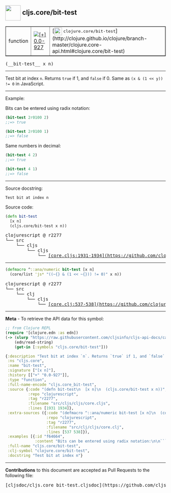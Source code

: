 ## <img width="48px" valign="middle" src="http://i.imgur.com/Hi20huC.png"> cljs.core/bit-test

 <table border="1">
<tr>

<td>function</td>
<td><a href="https://github.com/cljsinfo/cljs-api-docs/tree/0.0-927"><img valign="middle" alt="[+] 0.0-927" src="https://img.shields.io/badge/+-0.0--927-lightgrey.svg"></a> </td>
<td>
[<img height="24px" valign="middle" src="http://i.imgur.com/1GjPKvB.png"> <samp>clojure.core/bit-test</samp>](http://clojure.github.io/clojure/branch-master/clojure.core-api.html#clojure.core/bit-test)
</td>
</tr>
</table>

 <samp>
(__bit-test__ x n)<br>
</samp>

---

Test bit at index `n`. Returns `true` if 1, and `false` if 0. Same as `(x & (1 << y)) != 0` in JavaScript.

---

Example:

Bits can be entered using radix notation:

```clj
(bit-test 2r0100 2)
;;=> true

(bit-test 2r0100 1)
;;=> false
```

Same numbers in decimal:

```clj
(bit-test 4 2)
;;=> true

(bit-test 4 1)
;;=> false
```

---


Source docstring:

```
Test bit at index n
```

Source code:

```clj
(defn bit-test
  [x n]
  (cljs.core/bit-test x n))
```

 <pre>
clojurescript @ r2277
└── src
    └── cljs
        └── cljs
            └── <ins>[core.cljs:1931-1934](https://github.com/clojure/clojurescript/blob/r2277/src/cljs/cljs/core.cljs#L1931-L1934)</ins>
</pre>


---

```clj
(defmacro ^::ana/numeric bit-test [x n]
  (core/list 'js* "((~{} & (1 << ~{})) != 0)" x n))
```

 <pre>
clojurescript @ r2277
└── src
    └── clj
        └── cljs
            └── <ins>[core.clj:537-538](https://github.com/clojure/clojurescript/blob/r2277/src/clj/cljs/core.clj#L537-L538)</ins>
</pre>

---

__Meta__ - To retrieve the API data for this symbol:

```clj
;; from Clojure REPL
(require '[clojure.edn :as edn])
(-> (slurp "https://raw.githubusercontent.com/cljsinfo/cljs-api-docs/catalog/cljs-api.edn")
    (edn/read-string)
    (get-in [:symbols "cljs.core/bit-test"]))
```

```clj
{:description "Test bit at index `n`. Returns `true` if 1, and `false` if 0. Same as `(x & (1 << y)) != 0` in JavaScript.",
 :ns "cljs.core",
 :name "bit-test",
 :signature ["[x n]"],
 :history [["+" "0.0-927"]],
 :type "function",
 :full-name-encode "cljs.core_bit-test",
 :source {:code "(defn bit-test\n  [x n]\n  (cljs.core/bit-test x n))",
          :repo "clojurescript",
          :tag "r2277",
          :filename "src/cljs/cljs/core.cljs",
          :lines [1931 1934]},
 :extra-sources ({:code "(defmacro ^::ana/numeric bit-test [x n]\n  (core/list 'js* \"((~{} & (1 << ~{})) != 0)\" x n))",
                  :repo "clojurescript",
                  :tag "r2277",
                  :filename "src/clj/cljs/core.clj",
                  :lines [537 538]}),
 :examples [{:id "f64664",
             :content "Bits can be entered using radix notation:\n\n```clj\n(bit-test 2r0100 2)\n;;=> true\n\n(bit-test 2r0100 1)\n;;=> false\n```\n\nSame numbers in decimal:\n\n```clj\n(bit-test 4 2)\n;;=> true\n\n(bit-test 4 1)\n;;=> false\n```"}],
 :full-name "cljs.core/bit-test",
 :clj-symbol "clojure.core/bit-test",
 :docstring "Test bit at index n"}

```

---

__Contributions__ to this document are accepted as Pull Requests to the following file:

 <pre>
[cljsdoc/cljs.core_bit-test.cljsdoc](https://github.com/cljsinfo/cljs-api-docs/blob/master/cljsdoc/cljs.core_bit-test.cljsdoc)
</pre>

